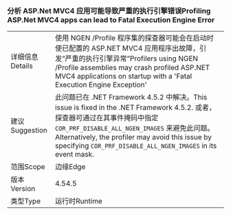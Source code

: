 ### <a name="profiling-aspnet-mvc4-apps-can-lead-to-fatal-execution-engine-error"></a><span data-ttu-id="ac329-101">分析 ASP.Net MVC4 应用可能导致严重的执行引擎错误</span><span class="sxs-lookup"><span data-stu-id="ac329-101">Profiling ASP.Net MVC4 apps can lead to Fatal Execution Engine Error</span></span>

|   |   |
|---|---|
|<span data-ttu-id="ac329-102">详细信息</span><span class="sxs-lookup"><span data-stu-id="ac329-102">Details</span></span>|<span data-ttu-id="ac329-103">使用 NGEN /Profile 程序集的探查器可能会在启动时使已配置的 ASP.NET MVC4 应用程序出故障，引发“严重的执行引擎异常”</span><span class="sxs-lookup"><span data-stu-id="ac329-103">Profilers using NGEN /Profile assemblies may crash profiled ASP.NET MVC4 applications on startup with a 'Fatal Execution Engine Exception'</span></span>|
|<span data-ttu-id="ac329-104">建议</span><span class="sxs-lookup"><span data-stu-id="ac329-104">Suggestion</span></span>|<span data-ttu-id="ac329-105">此问题已在 .NET Framework 4.5.2 中解决。</span><span class="sxs-lookup"><span data-stu-id="ac329-105">This issue is fixed in the .NET Framework 4.5.2.</span></span> <span data-ttu-id="ac329-106">或者，探查器可通过在其事件掩码中指定 <code>COR_PRF_DISABLE_ALL_NGEN_IMAGES</code> 来避免此问题。</span><span class="sxs-lookup"><span data-stu-id="ac329-106">Alternatively, the profiler may avoid this issue by specifying <code>COR_PRF_DISABLE_ALL_NGEN_IMAGES</code> in its event mask.</span></span>|
|<span data-ttu-id="ac329-107">范围</span><span class="sxs-lookup"><span data-stu-id="ac329-107">Scope</span></span>|<span data-ttu-id="ac329-108">边缘</span><span class="sxs-lookup"><span data-stu-id="ac329-108">Edge</span></span>|
|<span data-ttu-id="ac329-109">版本</span><span class="sxs-lookup"><span data-stu-id="ac329-109">Version</span></span>|<span data-ttu-id="ac329-110">4.5</span><span class="sxs-lookup"><span data-stu-id="ac329-110">4.5</span></span>|
|<span data-ttu-id="ac329-111">类型</span><span class="sxs-lookup"><span data-stu-id="ac329-111">Type</span></span>|<span data-ttu-id="ac329-112">运行时</span><span class="sxs-lookup"><span data-stu-id="ac329-112">Runtime</span></span>|


